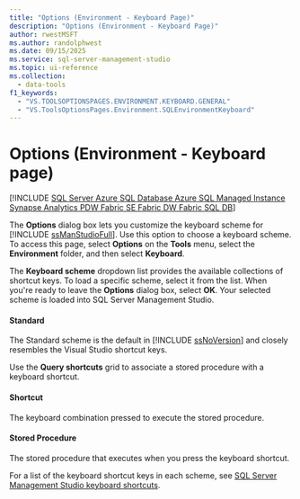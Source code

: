 ```yaml
---
title: "Options (Environment - Keyboard Page)"
description: "Options (Environment - Keyboard Page)"
author: rwestMSFT
ms.author: randolphwest
ms.date: 09/15/2025
ms.service: sql-server-management-studio
ms.topic: ui-reference
ms.collection:
  - data-tools
f1_keywords:
  - "VS.TOOLSOPTIONSPAGES.ENVIRONMENT.KEYBOARD.GENERAL"
  - "VS.ToolsOptionsPages.Environment.SQLEnvironmentKeyboard"
---
```

# Options (Environment - Keyboard page)

[!INCLUDE [SQL Server Azure SQL Database Azure SQL Managed Instance Synapse Analytics PDW Fabric SE Fabric DW Fabric SQL DB](../includes/applies-to-version/sql-asdb-asdbmi-asa-pdw-fabricse-fabricdw-fabricsqldb.md)]

The **Options** dialog box lets you customize the keyboard scheme for [!INCLUDE [ssManStudioFull](../includes/ssmanstudiofull-md.md)]. Use this option to choose a keyboard scheme. To access this page, select **Options** on the **Tools** menu, select the **Environment** folder, and then select **Keyboard**.

The **Keyboard scheme** dropdown list provides the available collections of shortcut keys. To load a specific scheme, select it from the list. When you're ready to leave the **Options** dialog box, select **OK**. Your selected scheme is loaded into SQL Server Management Studio.

#### Standard

The Standard scheme is the default in [!INCLUDE [ssNoVersion](../includes/ssnoversion-md.md)] and closely resembles the Visual Studio shortcut keys.

Use the **Query shortcuts** grid to associate a stored procedure with a keyboard shortcut.

#### Shortcut

The keyboard combination pressed to execute the stored procedure.

#### Stored Procedure

The stored procedure that executes when you press the keyboard shortcut.

For a list of the keyboard shortcut keys in each scheme, see [SQL Server Management Studio keyboard shortcuts](../sql-server-management-studio-keyboard-shortcuts.md).
